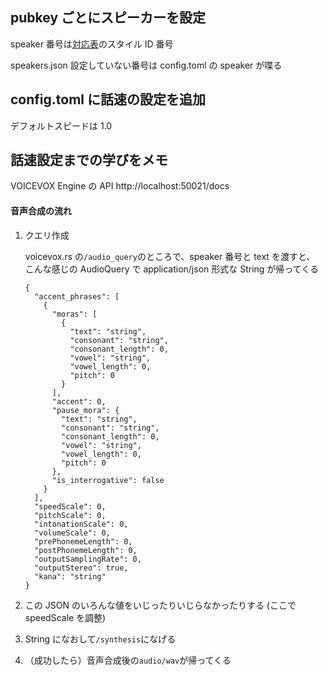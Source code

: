 ## pubkey ごとにスピーカーを設定

speaker 番号は[対応表](https://github.com/VOICEVOX/voicevox_fat_resource/blob/main/core/model/README.md#%E9%9F%B3%E5%A3%B0%E3%83%A2%E3%83%87%E3%83%ABvvm%E3%83%95%E3%82%A1%E3%82%A4%E3%83%AB%E3%81%A8%E5%A3%B0%E3%82%AD%E3%83%A3%E3%83%A9%E3%82%AF%E3%82%BF%E3%83%BC%E3%82%B9%E3%82%BF%E3%82%A4%E3%83%AB%E5%90%8D%E3%81%A8%E3%82%B9%E3%82%BF%E3%82%A4%E3%83%AB-id-%E3%81%AE%E5%AF%BE%E5%BF%9C%E8%A1%A8)のスタイル ID 番号

speakers.json 設定していない番号は config.toml の speaker が喋る

## config.toml に話速の設定を追加

デフォルトスピードは 1.0

## 話速設定までの学びをメモ

VOICEVOX Engine の API
http://localhost:50021/docs

#### 音声合成の流れ

1. クエリ作成

   voicevox.rs の`/audio_query`のところで、speaker 番号と text を渡すと、
   こんな感じの AudioQuery で application/json 形式な String が帰ってくる

   ```
   {
     "accent_phrases": [
       {
         "moras": [
           {
             "text": "string",
             "consonant": "string",
             "consonant_length": 0,
             "vowel": "string",
             "vowel_length": 0,
             "pitch": 0
           }
         ],
         "accent": 0,
         "pause_mora": {
           "text": "string",
           "consonant": "string",
           "consonant_length": 0,
           "vowel": "string",
           "vowel_length": 0,
           "pitch": 0
         },
         "is_interrogative": false
       }
     ],
     "speedScale": 0,
     "pitchScale": 0,
     "intonationScale": 0,
     "volumeScale": 0,
     "prePhonemeLength": 0,
     "postPhonemeLength": 0,
     "outputSamplingRate": 0,
     "outputStereo": true,
     "kana": "string"
   }
   ```

2. この JSON のいろんな値をいじったりいじらなかったりする
   (ここで speedScale を調整)

3. String になおして`/synthesis`になげる

4. （成功したら）音声合成後の`audio/wav`が帰ってくる
